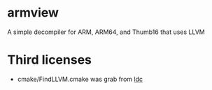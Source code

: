 # armview

A simple decompiler for ARM, ARM64, and Thumb16 that uses LLVM

# Third licenses
- cmake/FindLLVM.cmake was grab from [ldc](https://github.com/ldc-developers/ldc/tree/master)